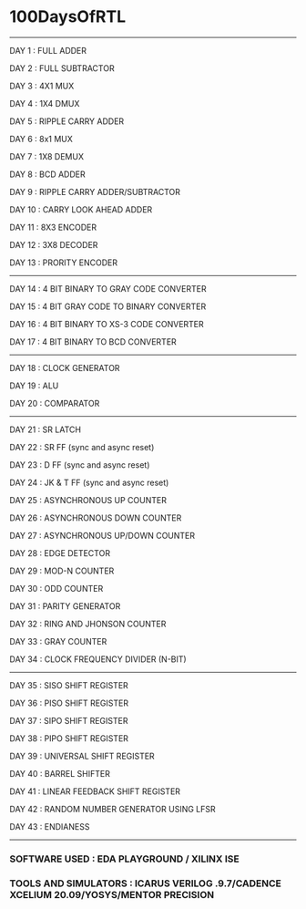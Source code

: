 # 100DaysOfRTL
_______________________________________________________

DAY 1 : FULL ADDER

DAY 2 : FULL SUBTRACTOR

DAY 3 : 4X1 MUX

DAY 4 : 1X4 DMUX 

DAY 5 : RIPPLE CARRY ADDER

DAY 6 : 8x1 MUX

DAY 7 : 1X8 DEMUX

DAY 8 : BCD ADDER

DAY 9 : RIPPLE CARRY ADDER/SUBTRACTOR

DAY 10 : CARRY LOOK AHEAD ADDER

DAY 11 : 8X3 ENCODER

DAY 12 : 3X8 DECODER

DAY 13 : PRORITY ENCODER

____________________________________________________________

DAY 14 : 4 BIT BINARY TO GRAY CODE CONVERTER

DAY 15 : 4 BIT GRAY CODE TO BINARY CONVERTER 

DAY 16 : 4 BIT BINARY TO XS-3 CODE CONVERTER

DAY 17 : 4 BIT BINARY TO BCD CONVERTER

____________________________________________________________

DAY 18 : CLOCK GENERATOR

DAY 19 : ALU

DAY 20 : COMPARATOR

____________________________________________________________

DAY 21 : SR LATCH

DAY 22 : SR FF (sync and async reset)

DAY 23 : D FF  (sync and async reset)

DAY 24 : JK & T FF (sync and async reset)

DAY 25 : ASYNCHRONOUS UP COUNTER

DAY 26 : ASYNCHRONOUS DOWN COUNTER

DAY 27 : ASYNCHRONOUS UP/DOWN COUNTER

DAY 28 : EDGE DETECTOR

DAY 29 : MOD-N COUNTER

DAY 30 : ODD COUNTER 

DAY 31 : PARITY GENERATOR

DAY 32 : RING AND JHONSON COUNTER

DAY 33 : GRAY COUNTER 

DAY 34 : CLOCK FREQUENCY DIVIDER (N-BIT)

_____________________________________________________

DAY 35 : SISO SHIFT REGISTER

DAY 36 : PISO SHIFT REGISTER

DAY 37 : SIPO SHIFT REGISTER

DAY 38 : PIPO SHIFT REGISTER

DAY 39 : UNIVERSAL SHIFT REGISTER

DAY 40 : BARREL SHIFTER

DAY 41 : LINEAR FEEDBACK SHIFT REGISTER

DAY 42 : RANDOM NUMBER GENERATOR USING LFSR 

DAY 43 : ENDIANESS
_____________________________________________________


### SOFTWARE USED : EDA PLAYGROUND / XILINX ISE
### TOOLS AND SIMULATORS : ICARUS VERILOG .9.7/CADENCE XCELIUM 20.09/YOSYS/MENTOR PRECISION


